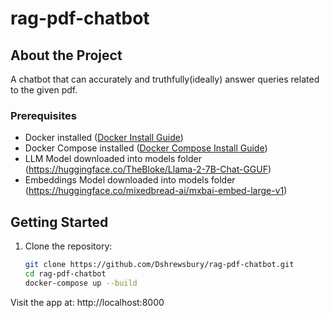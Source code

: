# rag-pdf-chatbot


## About the Project

A chatbot that can accurately and truthfully(ideally) answer
queries related to the given pdf.

### Prerequisites
- Docker installed ([Docker Install Guide](https://docs.docker.com/get-docker/))
- Docker Compose installed ([Docker Compose Install Guide](https://docs.docker.com/compose/install/))
- LLM Model downloaded into models folder (https://huggingface.co/TheBloke/Llama-2-7B-Chat-GGUF)
- Embeddings Model downloaded into models folder (https://huggingface.co/mixedbread-ai/mxbai-embed-large-v1)


## Getting Started

1. Clone the repository:
   ```bash
   git clone https://github.com/Dshrewsbury/rag-pdf-chatbot.git
   cd rag-pdf-chatbot
   docker-compose up --build

 Visit the app at:  http://localhost:8000
